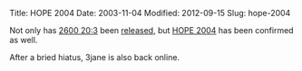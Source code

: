 Title: HOPE 2004
Date: 2003-11-04
Modified: 2012-09-15
Slug: hope-2004

Not only has <a href="http://www.2600.com/cgi-bin/covers.pl?issue=fa03" >2600 20:3</a> been <a href="http://www.2600.com/news/view/article/1802" >released</a>, but <a href="http://www.2600.com/news/view/article/1807" >HOPE 2004</a> has been confirmed as well.

After a bried hiatus, <span class="removed_link">3jane</span> is also back online.
